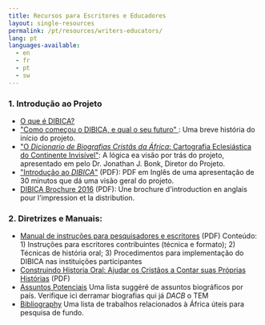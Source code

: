 ```yaml
---
title: Recursos para Escritores e Educadores
layout: single-resources
permalink: /pt/resources/writers-educators/
lang: pt
languages-available:                         
  - en
  - fr
  - pt
  - sw
---
```

### 1\. Introdução ao Projeto

*   [O que é DIBICA?]({{site.url}}/pt/project/what-is-dacb/)  
*   ["Como começou o DIBICA, e qual o seu futuro" ]({{site.url}}/pt/project/beginnings/): Uma breve história do início do projeto.  
*   ["O _Dicionario de Biografias Cristãs da África_: Cartografia Eclesiástica do Continente Invisível"]({{site.url}}/pt/project/vision/): A lógica ea visão por trás do projeto, apresentado em pelo Dr. Jonathan J. Bonk, Diretor do Projeto.
*   ["Introdução ao _DIBICA_"]({{site.url}}/resources/intro-dacb-web.pdf) (PDF): PDF em Inglês de uma apresentação de 30 minutos que dá uma visão geral do projeto.
*   [DIBICA Brochure 2016]({{site.url}}/resources/DACB-brochure-2016-web.pdf) (PDF): Une brochure d'introduction en anglais pour l'impression et la distribution.

### 2\. Diretrizes e Manuais:

*   [Manual de instruções para pesquisadores e escritores]({{site.url}}/resources/port_manual_DIBICA.pdf) (PDF) Conteúdo: 1) Instruções para escritores contribuintes (técnica e formato); 2) Técnicas de história oral; 3) Procedimentos para implementação do DIBICA nas instituições participantes
*   [ Construindo Historia Oral: Ajudar os Cristãos a Contar suas Próprias Histórias]({{site.url}}/resources/doing_oral_history_portuguese.pdf) (PDF)
*   [Assuntos Potenciais]({{site.url}}/stories/potential-subjects/) Uma lista suggéré de assuntos biográficos por país. Verifique ici derramar biografias qui já _DACB_ o TEM
*   [Bibliography](/resources/bibliographies/) Uma lista de trabalhos relacionados à África úteis para pesquisa de fundo.
